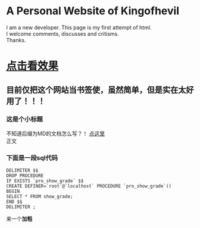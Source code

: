A Personal Website of Kingofhevil
=================================

I am a new developer. This page is my first attempt of html.<br />
I welcome comments, discusses and critisms.<br />
Thanks.<br />

[点击看效果](<a href="https://kingofhevil.github.io/" target="_blank"/>)
==========================================================================

目前仅把这个网站当书签使，虽然简单，但是实在太好用了！！！
---------------------------------------------------------

### 这是个小标题
不知道后缀为MD的文档怎么写？！
[点这里](https://github.com/Kingofhevil/Markdown-Chinese-Demo/edit/master/README.md)<br />
正文
### 下面是一段sql代码
    DELIMITER $$
    DROP PROCEDURE 
    IF EXISTS `pro_show_grade` $$
    CREATE DEFINER=`root`@`localhost` PROCEDURE `pro_show_grade`()
    BEGIN
    SELECT * FROM show_grade;
    END $$
    DELIMITER ;

来一个**加粗**

